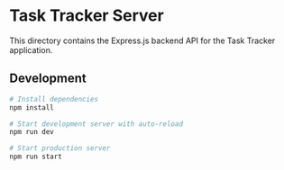 # Task Tracker Server

This directory contains the Express.js backend API for the Task Tracker application.

## Development

```bash
# Install dependencies
npm install

# Start development server with auto-reload
npm run dev

# Start production server
npm run start
``` 